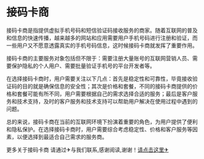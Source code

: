 # 接码卡商

接码卡商是指提供虚拟手机号码和短信验证码接收服务的商家。随着互联网的普及和信息的快速传播，越来越多的网站和应用需要用户手机号码进行注册和验证，而一些用户又不愿意透露真实的手机号码信息，这时候接码卡商就发挥了重要作用。

接码卡商的主要服务对象包括但不限于：需要注册大量账号的互联网营销人员、需要保护隐私的个人用户、需要批量验证手机号的平台开发者等。

在选择接码卡商时，用户需要关注以下几点：首先是稳定性和可靠性，毕竟接收验证码的目的就是确保信息的安全性；其次是价格和套餐，不同的接码卡商提供的价格和套餐可能有所不同，用户需要根据自己的需求选择合适的服务；最后是客户服务和技术支持，及时的客户服务和技术支持可以帮助用户解决在使用过程中遇到的问题。

总的来说，接码卡商在当前的互联网环境下扮演着重要的角色，为用户提供了便利和隐私保护。在选择接码卡商时，用户需要综合考虑稳定性、价格和客户服务等因素，以便选择到最适合自己需求的服务商。

更多关于接码卡商 请通过✈与我们联系,感谢阅读,谢谢！[请点击这里✈](https://t.me/sjlmbot)